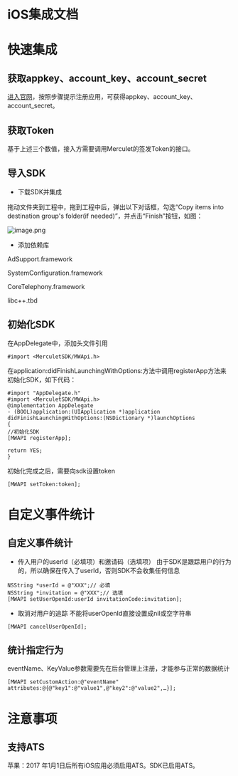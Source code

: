 
# iOS集成文档


# 快速集成
## 获取appkey、account_key、account_secret
[进入官网](http://merculet.io/)，按照步骤提示注册应用，可获得appkey、account_key、account_secret。

## 获取Token
基于上述三个数值，接入方需要调用Merculet的签发Token的接口。

## 导入SDK
- 下载SDK并集成

拖动文件夹到工程中，拖到工程中后，弹出以下对话框，勾选“Copy items into destination group's folder(if needed)”，并点击“Finish”按钮，如图：

![image.png](https://sdk.mlinks.cc/merculet_doc_image_001.png)

- 添加依赖库


AdSupport.framework


SystemConfiguration.framework


CoreTelephony.framework


libc++.tbd

## 初始化SDK
在AppDelegate中，添加头文件引用

```objc
#import <MerculetSDK/MWApi.h>
```

在application:didFinishLaunchingWithOptions:方法中调用registerApp方法来初始化SDK，如下代码：

```objc
#import "AppDelegate.h"
#import <MerculetSDK/MWApi.h>
@implementation AppDelegate
- (BOOL)application:(UIApplication *)application didFinishLaunchingWithOptions:(NSDictionary *)launchOptions
{
//初始化SDK
[MWAPI registerApp]; 

return YES;
}
```

初始化完成之后，需要向sdk设置token

```objc
[MWAPI setToken:token];
```

# 自定义事件统计
## 自定义事件统计
- 传入用户的userId（必填项）和邀请码（选填项）
由于SDK是跟踪用户的行为的，所以确保在传入了userId，否则SDK不会收集任何信息

```objc
NSString *userId = @"XXX";// 必填
NSString *invitation = @"XXX";// 选填
[MWAPI setUserOpenId:userId invitationCode:invitation];
```

-  取消对用户的追踪 
不能将userOpenId直接设置成nil或空字符串

```objc
[MWAPI cancelUserOpenId];
```

## 统计指定行为
eventName、KeyValue参数需要先在后台管理上注册，才能参与正常的数据统计

```objc
[MWAPI setCustomAction:@"eventName" attributes:@{@"key1":@"value1",@"key2":@"value2",…}];
```

# 注意事项
## 支持ATS
苹果：2017 年1月1日后所有iOS应用必须启用ATS。SDK已启用ATS。
